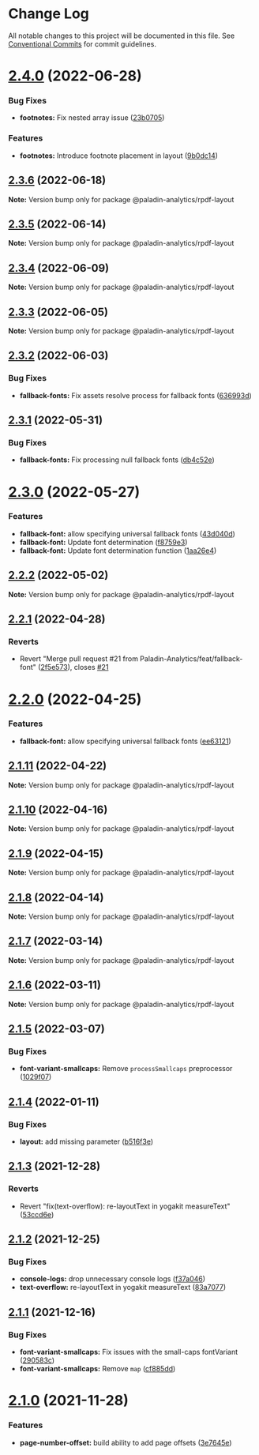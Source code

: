 # Change Log

All notable changes to this project will be documented in this file.
See [Conventional Commits](https://conventionalcommits.org) for commit guidelines.

# [2.4.0](https://github.com/Paladin-Analytics/react-pdf/compare/@paladin-analytics/rpdf-layout@2.3.6...@paladin-analytics/rpdf-layout@2.4.0) (2022-06-28)


### Bug Fixes

* **footnotes:** Fix nested array issue ([23b0705](https://github.com/Paladin-Analytics/react-pdf/commit/23b07056f5630c4816a43c4b7cc62a19b7d3cd9b))


### Features

* **footnotes:** Introduce footnote placement in layout ([9b0dc14](https://github.com/Paladin-Analytics/react-pdf/commit/9b0dc147a65610b6ffe133da7f2a79095a263a83))





## [2.3.6](https://github.com/Paladin-Analytics/react-pdf/compare/@paladin-analytics/rpdf-layout@2.3.5...@paladin-analytics/rpdf-layout@2.3.6) (2022-06-18)

**Note:** Version bump only for package @paladin-analytics/rpdf-layout





## [2.3.5](https://github.com/Paladin-Analytics/react-pdf/compare/@paladin-analytics/rpdf-layout@2.3.4...@paladin-analytics/rpdf-layout@2.3.5) (2022-06-14)

**Note:** Version bump only for package @paladin-analytics/rpdf-layout





## [2.3.4](https://github.com/Paladin-Analytics/react-pdf/compare/@paladin-analytics/rpdf-layout@2.3.3...@paladin-analytics/rpdf-layout@2.3.4) (2022-06-09)

**Note:** Version bump only for package @paladin-analytics/rpdf-layout





## [2.3.3](https://github.com/Paladin-Analytics/react-pdf/compare/@paladin-analytics/rpdf-layout@2.3.2...@paladin-analytics/rpdf-layout@2.3.3) (2022-06-05)

**Note:** Version bump only for package @paladin-analytics/rpdf-layout





## [2.3.2](https://github.com/Paladin-Analytics/react-pdf/compare/@paladin-analytics/rpdf-layout@2.3.1...@paladin-analytics/rpdf-layout@2.3.2) (2022-06-03)


### Bug Fixes

* **fallback-fonts:** Fix assets resolve process for fallback fonts ([636993d](https://github.com/Paladin-Analytics/react-pdf/commit/636993d8dfc7bccbb5b1a39b6dd5ac0554cc4d77))





## [2.3.1](https://github.com/Paladin-Analytics/react-pdf/compare/@paladin-analytics/rpdf-layout@2.3.0...@paladin-analytics/rpdf-layout@2.3.1) (2022-05-31)


### Bug Fixes

* **fallback-fonts:** Fix processing null fallback fonts ([db4c52e](https://github.com/Paladin-Analytics/react-pdf/commit/db4c52eedb0047300b8a06321eca6964764cca74))





# [2.3.0](https://github.com/Paladin-Analytics/react-pdf/compare/@paladin-analytics/rpdf-layout@2.2.2...@paladin-analytics/rpdf-layout@2.3.0) (2022-05-27)


### Features

* **fallback-font:** allow specifying universal fallback fonts ([43d040d](https://github.com/Paladin-Analytics/react-pdf/commit/43d040dd70677fd871bd4b94bba0527cd18e5d77))
* **fallback-font:** Update font determination ([f8759e3](https://github.com/Paladin-Analytics/react-pdf/commit/f8759e345d24d9831896fbf784a68dbfb1592be0))
* **fallback-font:** Update font determination function ([1aa26e4](https://github.com/Paladin-Analytics/react-pdf/commit/1aa26e4669b43f242b5d5776f753e140463bcc7c))





## [2.2.2](https://github.com/Paladin-Analytics/react-pdf/compare/@paladin-analytics/rpdf-layout@2.2.1...@paladin-analytics/rpdf-layout@2.2.2) (2022-05-02)

**Note:** Version bump only for package @paladin-analytics/rpdf-layout





## [2.2.1](https://github.com/Paladin-Analytics/react-pdf/compare/@paladin-analytics/rpdf-layout@2.2.0...@paladin-analytics/rpdf-layout@2.2.1) (2022-04-28)


### Reverts

* Revert "Merge pull request #21 from Paladin-Analytics/feat/fallback-font" ([2f5e573](https://github.com/Paladin-Analytics/react-pdf/commit/2f5e573ede0fd4b48baa5188d79479b699a379f4)), closes [#21](https://github.com/Paladin-Analytics/react-pdf/issues/21)





# [2.2.0](https://github.com/Paladin-Analytics/react-pdf/compare/@paladin-analytics/rpdf-layout@2.1.11...@paladin-analytics/rpdf-layout@2.2.0) (2022-04-25)


### Features

* **fallback-font:** allow specifying universal fallback fonts ([ee63121](https://github.com/Paladin-Analytics/react-pdf/commit/ee6312122a8f12c6ab9646a24e3afe7046e427d6))





## [2.1.11](https://github.com/Paladin-Analytics/react-pdf/compare/@paladin-analytics/rpdf-layout@2.1.10...@paladin-analytics/rpdf-layout@2.1.11) (2022-04-22)

**Note:** Version bump only for package @paladin-analytics/rpdf-layout





## [2.1.10](https://github.com/Paladin-Analytics/react-pdf/compare/@paladin-analytics/rpdf-layout@2.1.9...@paladin-analytics/rpdf-layout@2.1.10) (2022-04-16)

**Note:** Version bump only for package @paladin-analytics/rpdf-layout





## [2.1.9](https://github.com/Paladin-Analytics/react-pdf/compare/@paladin-analytics/rpdf-layout@2.1.8...@paladin-analytics/rpdf-layout@2.1.9) (2022-04-15)

**Note:** Version bump only for package @paladin-analytics/rpdf-layout





## [2.1.8](https://github.com/Paladin-Analytics/react-pdf/compare/@paladin-analytics/rpdf-layout@2.1.7...@paladin-analytics/rpdf-layout@2.1.8) (2022-04-14)

**Note:** Version bump only for package @paladin-analytics/rpdf-layout





## [2.1.7](https://github.com/Paladin-Analytics/react-pdf/compare/@paladin-analytics/rpdf-layout@2.1.6...@paladin-analytics/rpdf-layout@2.1.7) (2022-03-14)

**Note:** Version bump only for package @paladin-analytics/rpdf-layout





## [2.1.6](https://github.com/Paladin-Analytics/react-pdf/compare/@paladin-analytics/rpdf-layout@2.1.5...@paladin-analytics/rpdf-layout@2.1.6) (2022-03-11)

**Note:** Version bump only for package @paladin-analytics/rpdf-layout





## [2.1.5](https://github.com/Paladin-Analytics/react-pdf/compare/@paladin-analytics/rpdf-layout@2.1.4...@paladin-analytics/rpdf-layout@2.1.5) (2022-03-07)


### Bug Fixes

* **font-variant-smallcaps:** Remove `processSmallcaps` preprocessor ([1029f07](https://github.com/Paladin-Analytics/react-pdf/commit/1029f0764fc0dd3e7f9d6305392cb13875d866d7))





## [2.1.4](https://github.com/Paladin-Analytics/react-pdf/compare/@paladin-analytics/rpdf-layout@2.1.3...@paladin-analytics/rpdf-layout@2.1.4) (2022-01-11)


### Bug Fixes

* **layout:** add missing parameter ([b516f3e](https://github.com/Paladin-Analytics/react-pdf/commit/b516f3e190e37555c801acb324a974858fc507d6))





## [2.1.3](https://github.com/Paladin-Analytics/react-pdf/compare/@paladin-analytics/rpdf-layout@2.1.2...@paladin-analytics/rpdf-layout@2.1.3) (2021-12-28)


### Reverts

* Revert "fix(text-overflow): re-layoutText in yogakit measureText" ([53ccd6e](https://github.com/Paladin-Analytics/react-pdf/commit/53ccd6ef19c3c58c9f5e935d69cabf45b71a4332))





## [2.1.2](https://github.com/Paladin-Analytics/react-pdf/compare/@paladin-analytics/rpdf-layout@2.1.1...@paladin-analytics/rpdf-layout@2.1.2) (2021-12-25)


### Bug Fixes

* **console-logs:** drop unnecessary console logs ([f37a046](https://github.com/Paladin-Analytics/react-pdf/commit/f37a046a933310ec1113f94ae3f080e449ea73bd))
* **text-overflow:** re-layoutText in yogakit measureText ([83a7077](https://github.com/Paladin-Analytics/react-pdf/commit/83a70777c58138f3f439fae3042042ed0cc02b4a))





## [2.1.1](https://github.com/Paladin-Analytics/react-pdf/compare/@paladin-analytics/rpdf-layout@2.1.0...@paladin-analytics/rpdf-layout@2.1.1) (2021-12-16)


### Bug Fixes

* **font-variant-smallcaps:** Fix issues with the small-caps fontVariant ([290583c](https://github.com/Paladin-Analytics/react-pdf/commit/290583cacd4b4f6dc330f3788b637d731ec92f13))
* **font-variant-smallcaps:** Remove `map` ([cf885dd](https://github.com/Paladin-Analytics/react-pdf/commit/cf885dd226af41578deb669dd8c0e9cda464298e))





# [2.1.0](https://github.com/Paladin-Analytics/react-pdf/compare/@paladin-analytics/rpdf-layout@2.0.26...@paladin-analytics/rpdf-layout@2.1.0) (2021-11-28)


### Features

* **page-number-offset:** build ability to add page offsets ([3e7645e](https://github.com/Paladin-Analytics/react-pdf/commit/3e7645eeffe544f99fb2cea2ef28bcfb42d9f24e))
